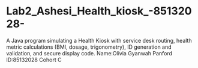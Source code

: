 # Lab2_Ashesi_Health_kiosk_-85132028-
A Java program simulating a Health Kiosk with service desk routing, health metric calculations (BMI, dosage, trigonometry), ID generation and validation, and secure display code.
Name:Olivia Gyanwah Panford
ID:85132028
Cohort C
